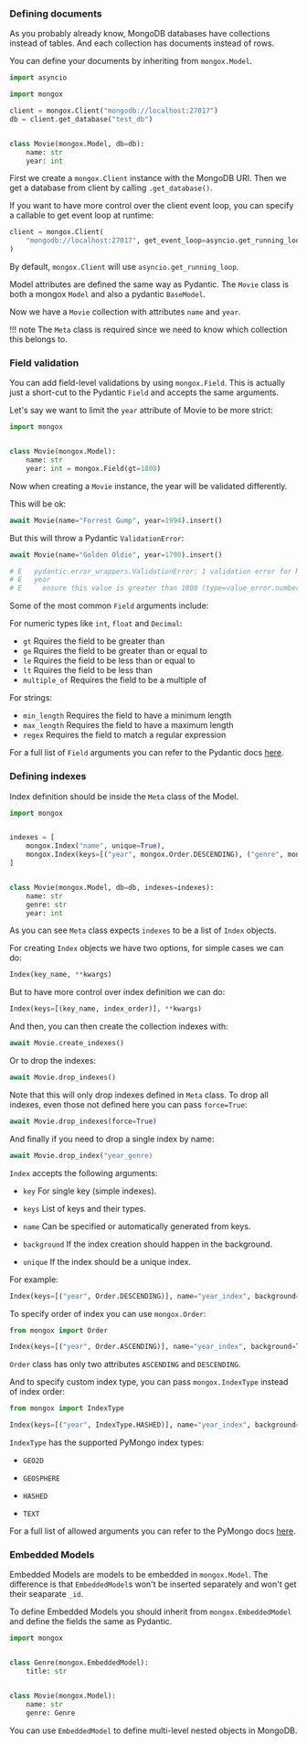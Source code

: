 ### Defining documents

As you probably already know, MongoDB databases have collections instead of tables.
And each collection has documents instead of rows.

You can define your documents by inheriting from `mongox.Model`.

```python
import asyncio

import mongox

client = mongox.Client("mongodb://localhost:27017")
db = client.get_database("test_db")


class Movie(mongox.Model, db=db):
    name: str
    year: int
```

First we create a `mongox.Client` instance with the MongoDB URI.
Then we get a database from client by calling `.get_database()`.

If you want to have more control over the client event loop,
you can specify a callable to get event loop at runtime:

```python
client = mongox.Client(
    "mongodb://localhost:27017", get_event_loop=asyncio.get_running_loop
)
```

By default, `mongox.Client` will use `asyncio.get_running_loop`.

Model attributes are defined the same way as Pydantic. The `Movie` class
is both a mongox `Model` and also a pydantic `BaseModel`.

Now we have a `Movie` collection with attributes `name` and `year`.

!!! note
    The `Meta` class is required since we need to know which collection this belongs to.

### Field validation

You can add field-level validations by using `mongox.Field`.
This is actually just a short-cut to the Pydantic `Field` and accepts the same arguments.

Let's say we want to limit the `year` attribute of Movie to be more strict:

```python
import mongox


class Movie(mongox.Model):
    name: str
    year: int = mongox.Field(gt=1800)
```

Now when creating a `Movie` instance, the year will be validated differently.

This will be ok:

```python
await Movie(name="Forrest Gump", year=1994).insert()
```

But this will throw a Pydantic `ValidationError`:

```python
await Movie(name="Golden Oldie", year=1790).insert()

# E   pydantic.error_wrappers.ValidationError: 1 validation error for Movie
# E   year
# E     ensure this value is greater than 1800 (type=value_error.number.not_gt; limit_value=1800)
```

Some of the most common `Field` arguments include:

For numeric types like `int`, `float` and `Decimal`:

* `gt` Rquires the field to be greater than
* `ge` Rquires the field to be greater than or equal to
* `le` Rquires the field to be less than or equal to
* `lt` Rquires the field to be less than
* `multiple_of` Requires the field to be a multiple of

For strings:

* `min_length` Requires the field to have a minimum length
* `max_length` Requires the field to have a maximum length
* `regex` Requires the field to match a regular expression

For a full list of `Field` arguments you can refer to
the Pydantic docs [here](https://pydantic-docs.helpmanual.io/usage/schema/#field-customisation).

### Defining indexes

Index definition should be inside the `Meta` class of the Model.

```python
import mongox


indexes = [
    mongox.Index("name", unique=True),
    mongox.Index(keys=[("year", mongox.Order.DESCENDING), ("genre", mongox.IndexType.HASHED)]),
]


class Movie(mongox.Model, db=db, indexes=indexes):
    name: str
    genre: str
    year: int 
```

As you can see `Meta` class expects `indexes` to be a list of `Index` objects.

For creating `Index` objects we have two options, for simple cases we can do:

```python
Index(key_name, **kwargs)
```

But to have more control over index definition we can do:

```python
Index(keys=[(key_name, index_order)], **kwargs)
```

And then, you can then create the collection indexes with:

```python
await Movie.create_indexes()
```

Or to drop the indexes:

```python
await Movie.drop_indexes()
```

Note that this will only drop indexes defined in `Meta` class.
To drop all indexes, even those not defined here you can pass `force=True`:

```python
await Movie.drop_indexes(force=True)
```

And finally if you need to drop a single index by name:

```python
await Movie.drop_index("year_genre)
```

`Index` accepts the following arguments:

* `key` For single key (simple indexes).

* `keys` List of keys and their types.

* `name` Can be specified or automatically generated from keys.

* `background` If the index creation should happen in the background.

* `unique` If the index should be a unique index.

For example:

```python
Index(keys=[("year", Order.DESCENDING)], name="year_index", background=True)
```

To specify order of index you can use `mongox.Order`:

```python
from mongox import Order

Index(keys=[("year", Order.ASCENDING)], name="year_index", background=True)
```

`Order` class has only two attributes `ASCENDING` and `DESCENDING`.

And to specify custom index type, you can pass `mongox.IndexType` instead of index order:

```python
from mongox import IndexType

Index(keys=[("year", IndexType.HASHED)], name="year_index", background=True)
```

`IndexType` has the supported PyMongo index types:

* `GEO2D`

* `GEOSPHERE`

* `HASHED`

* `TEXT`

For a full list of allowed arguments you can refer to the PyMongo docs [here](https://pymongo.readthedocs.io/en/stable/api/pymongo/operations.html#pymongo.operations.IndexModel).

### Embedded Models

Embedded Models are models to be embedded in `mongox.Model`.
The difference is that `EmbeddedModel`s won't be inserted separately
and won't get their seaparate `_id`.

To define Embedded Models you should inherit from `mongox.EmbeddedModel`
and define the fields the same as Pydantic.

```python
import mongox


class Genre(mongox.EmbeddedModel):
    title: str


class Movie(mongox.Model):
    name: str
    genre: Genre
```

You can use `EmbeddedModel` to define multi-level nested objects in MongoDB.
